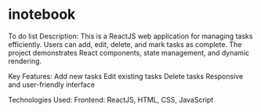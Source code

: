 # inotebook
To do list 
Description:
This is a ReactJS web application for managing tasks efficiently. Users can add, edit, delete, and mark tasks as complete. The project demonstrates React components, state management, and dynamic rendering.

Key Features:
Add new tasks
Edit existing tasks
Delete tasks
Responsive and user-friendly interface

Technologies Used:
Frontend: ReactJS, HTML, CSS, JavaScript
